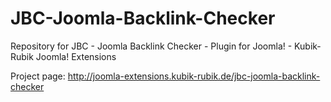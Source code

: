 JBC-Joomla-Backlink-Checker
===========================

Repository for JBC - Joomla Backlink Checker - Plugin for Joomla! - Kubik-Rubik Joomla! Extensions

Project page: http://joomla-extensions.kubik-rubik.de/jbc-joomla-backlink-checker